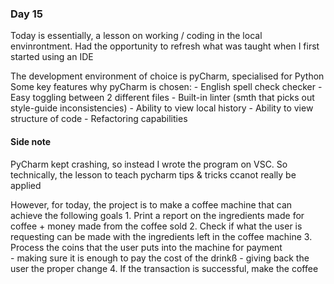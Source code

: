 ### Day 15

Today is essentially, a lesson on working / coding in the local envinrontment.
Had the opportunity to refresh what was taught when I first started using an IDE

The development environment of choice is pyCharm, specialised for Python
Some key features why pyCharm is chosen:
    - English spell check checker
    - Easy toggling between 2 different files
    - Built-in linter (smth that picks out style-guide inconsistencies)
    - Ability to view local history
    - Ability to view structure of code
    - Refactoring capabilities


#### Side note
PyCharm kept crashing, so instead I wrote the program on VSC. So technically, the lesson to teach pycharm tips & tricks ccanot really be  applied


However, for today, the project is to make a coffee machine that can achieve the following goals
    1. Print a report on the ingredients made for coffee + money made from the coffee sold
    2. Check if what the user is requesting can be made with the ingredients left in the coffee machine
    3. Process the coins that the user puts into the machine for payment    
        - making sure it is enough to pay the cost of the drinkß
        - giving back the user the proper change
    4. If the transaction is successful, make the coffee